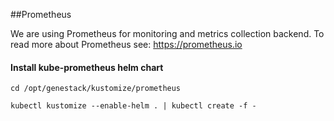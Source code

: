 ##Prometheus

We are using Prometheus for monitoring and metrics collection backend.
To read more about Prometheus see: https://prometheus.io

#### Install kube-prometheus helm chart

```
cd /opt/genestack/kustomize/prometheus

kubectl kustomize --enable-helm . | kubectl create -f -
```
